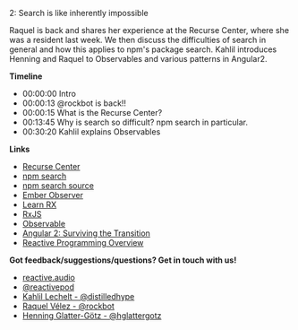2: Search is like inherently impossible

Raquel is back and shares her experience at the Recurse Center, where she was a resident last week. We then discuss the difficulties of search in general and how this applies to npm's package search. Kahlil introduces Henning and Raquel to Observables and various patterns in Angular2.

**Timeline**

 - 00:00:00 Intro
 - 00:00:13 @rockbot is back!!
 - 00:00:15 What is the Recurse Center?
 - 00:13:45 Why is search so difficult? npm search in particular.
 - 00:30:20 Kahlil explains Observables

**Links**

 - [Recurse Center][6]
 - [npm search][7]
 - [npm search source][8]
 - [Ember Observer][9]
 - [Learn RX][10]
 - [RxJS][11]
 - [Observable][12]
 - [Angular 2: Surviving the Transition][13]
 - [Reactive Programming Overview][14]

**Got feedback/suggestions/questions? Get in touch with us!**

 - [reactive.audio][1]
 - [@reactivepod][2]
 - [Kahlil Lechelt - @distilledhype][3]
 - [Raquel Vélez - @rockbot][4]
 - [Henning Glatter-Götz - @hglattergotz][5]

[1]: http://reactive.audio "Reactive on the web"
[2]: https://twitter.com/reactivepod "Send us your feedback"
[3]: https://twitter.com/distilledhype "Ping me on Twitter"
[4]: https://twitter.com/rockbot "The best way to get in touch with me ... don't even try email"
[5]: https://twitter.com/hglattergotz "Ping me on Twitter"
[6]: https://www.recurse.com "Recurse Center"
[7]: https://www.npmjs.com "npm search"
[8]: https://github.com/npm/newww/blob/master/facets/registry/show-search.js "npm search source"
[9]: http://emberobserver.com/ "Ember Observer"
[10]: http://jhusain.github.io/learnrx/ "Learn RX "
[11]: https://github.com/Reactive-Extensions/RxJS "RxJS"
[12]: https://github.com/Reactive-Extensions/RxJS/blob/master/doc/gettingstarted/creating.md "Observable"
[13]: http://rangle.io/resources/angular-2-survive-the-transition/ "Angular 2: Surviving the Transition"
[14]: https://www.youtube.com/watch?v=dwP1TNXE6fc "Reactive Programming Overview"
